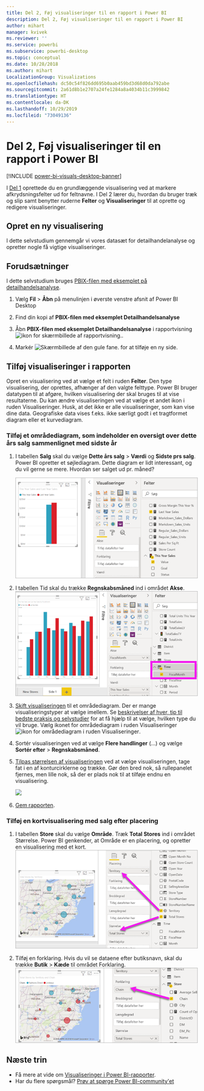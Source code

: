 ```yaml
---
title: Del 2, Føj visualiseringer til en rapport i Power BI
description: Del 2, Føj visualiseringer til en rapport i Power BI
author: mihart
manager: kvivek
ms.reviewer: ''
ms.service: powerbi
ms.subservice: powerbi-desktop
ms.topic: conceptual
ms.date: 10/28/2018
ms.author: mihart
LocalizationGroup: Visualizations
ms.openlocfilehash: dc50c54f826dd695b0aab459bd3d68d0da792abe
ms.sourcegitcommit: 2a61d8b1e2707a24fe1284a8a4034b11c3999842
ms.translationtype: HT
ms.contentlocale: da-DK
ms.lasthandoff: 10/29/2019
ms.locfileid: "73049136"
---
```

# <a name="part-2-add-visualizations-to-a-power-bi-report"></a>Del 2, Føj visualiseringer til en rapport i Power BI

[!INCLUDE [power-bi-visuals-desktop-banner](../includes/power-bi-visuals-desktop-banner.md)]

I [Del 1](power-bi-report-add-visualizations-i.md) oprettede du en grundlæggende visualisering ved at markere afkrydsningsfelter ud for feltnavne.  I Del 2 lærer du, hvordan du bruger træk og slip samt benytter ruderne **Felter** og **Visualiseringer** til at oprette og redigere visualiseringer.


## <a name="create-a-new-visualization"></a>Opret en ny visualisering
I dette selvstudium gennemgår vi vores datasæt for detailhandelanalyse og opretter nogle få vigtige visualiseringer.

## <a name="prerequisites"></a>Forudsætninger

I dette selvstudium bruges [PBIX-filen med eksemplet på detailhandelsanalyse](http://download.microsoft.com/download/9/6/D/96DDC2FF-2568-491D-AAFA-AFDD6F763AE3/Retail%20Analysis%20Sample%20PBIX.pbix).

1. Vælg **Fil** > **Åbn** på menulinjen i øverste venstre afsnit af Power BI Desktop
   
2. Find din kopi af **PBIX-filen med eksemplet Detailhandelsanalyse**

1. Åbn **PBIX-filen med eksemplet Detailhandelsanalyse** i rapportvisning ![ikon for skærmbillede af rapportvisning.](media/power-bi-visualization-kpi/power-bi-report-view.png).

1. Markér ![Skærmbillede af den gule fane.](media/power-bi-visualization-kpi/power-bi-yellow-tab.png) for at tilføje en ny side.

## <a name="add-visualizations-to-the-report"></a>Tilføj visualiseringer i rapporten

Opret en visualisering ved at vælge et felt i ruden **Felter**. Den type visualisering, der oprettes, afhænger af den valgte felttype. Power BI bruger datatypen til at afgøre, hvilken visualisering der skal bruges til at vise resultaterne. Du kan ændre visualiseringen ved at vælge et andet ikon i ruden Visualiseringer. Husk, at det ikke er alle visualiseringer, som kan vise dine data. Geografiske data vises f.eks. ikke særligt godt i et tragtformet diagram eller et kurvediagram. 


### <a name="add-an-area-chart-that-looks-at-this-years-sales-compared-to-last-year"></a>Tilføj et områdediagram, som indeholder en oversigt over dette års salg sammenlignet med sidste år

1. I tabellen **Salg** skal du vælge **Dette års salg** > **Værdi** og **Sidste prs salg**. Power BI opretter et søjlediagram.  Dette diagram er lidt interessant, og du vil gerne se mere. Hvordan ser salget ud pr. måned?  
   
   ![Skærmbillede med søjlediagram](media/power-bi-report-add-visualizations-ii/power-bi-start.png)

2. I tabellen Tid skal du trække **Regnskabsmåned** ind i området **Akse**.  
   ![Skærmbillede med søjlediagram og Regnskabsmåned som akse](media/power-bi-report-add-visualizations-ii/power-bi-fiscalmonth.png)

3. [Skift visualiseringen](power-bi-report-change-visualization-type.md) til et områdediagram.  Der er mange visualiseringstyper at vælge imellem. Se [beskrivelser af hver, tip til bedste praksis og selvstudier](power-bi-visualization-types-for-reports-and-q-and-a.md) for at få hjælp til at vælge, hvilken type du vil bruge. Vælg ikonet for områdediagram i ruden Visualiseringer ![ikon for områdediagram i ruden Visualiseringer](media/power-bi-report-add-visualizations-ii/power-bi-area-chart.png).

4. Sortér visualiseringen ved at vælge **Flere handlinger** (...) og vælge **Sortér efter** >  **Regnskabsmåned**.

5. [Tilpas størrelsen af visualiseringen](power-bi-visualization-move-and-resize.md) ved at vælge visualiseringen, tage fat i en af konturcirklerne og trække. Gør den bred nok, så rullepanelet fjernes, men lille nok, så der er plads nok til at tilføje endnu en visualisering.
   
   ![](media/power-bi-report-add-visualizations-ii/pbi_part2_7b.png)
6. [Gem rapporten](../service-report-save.md).

### <a name="add-a-map-visualization-that-looks-at-sales-by-location"></a>Tilføj en kortvisualisering med salg efter placering

1. I tabellen **Store** skal du vælge **Område**. Træk **Total Stores** ind i området Størrelse. Power BI genkender, at Område er en placering, og opretter en visualisering med et kort.  
   ![Områdediagram](media/power-bi-report-add-visualizations-ii/power-bi-map1.png)

2. Tilføj en forklaring.  Hvis du vil se dataene efter butiksnavn, skal du trække **Butik** > **Kæde** til området Forklaring.  
   ![](media/power-bi-report-add-visualizations-ii/power-bi-chain.png)

## <a name="next-steps"></a>Næste trin
* Få mere at vide om [Visualiseringer i Power BI-rapporter](power-bi-report-visualizations.md).  
* Har du flere spørgsmål? [Prøv at spørge Power BI-community'et](http://community.powerbi.com/)


